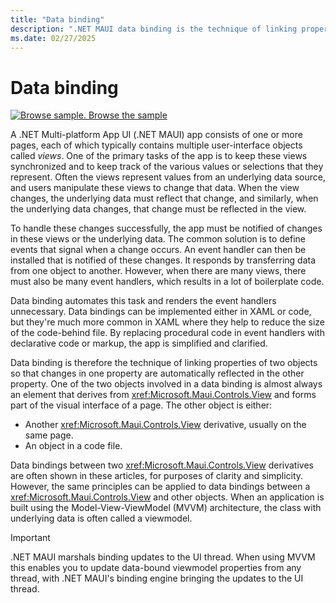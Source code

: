```yaml
---
title: "Data binding"
description: ".NET MAUI data binding is the technique of linking properties of two objects so that changes in one property are automatically reflected in the other property."
ms.date: 02/27/2025
---
```


# Data binding

[![Browse sample.](~/media/code-sample.png) Browse the sample](/samples/dotnet/maui-samples/fundamentals-databinding)

A .NET Multi-platform App UI (.NET MAUI) app consists of one or more pages, each of which typically contains multiple user-interface objects called *views*. One of the primary tasks of the app is to keep these views synchronized and to keep track of the various values or selections that they represent. Often the views represent values from an underlying data source, and users manipulate these views to change that data. When the view changes, the underlying data must reflect that change, and similarly, when the underlying data changes, that change must be reflected in the view.

To handle these changes successfully, the app must be notified of changes in these views or the underlying data. The common solution is to define events that signal when a change occurs. An event handler can then be installed that is notified of these changes. It responds by transferring data from one object to another. However, when there are many views, there must also be many event handlers, which results in a lot of boilerplate code.

Data binding automates this task and renders the event handlers unnecessary. Data bindings can be implemented either in XAML or code, but they're much more common in XAML where they help to reduce the size of the code-behind file. By replacing procedural code in event handlers with declarative code or markup, the app is simplified and clarified.

Data binding is therefore the technique of linking properties of two objects so that changes in one property are automatically reflected in the other property. One of the two objects involved in a data binding is almost always an element that derives from <xref:Microsoft.Maui.Controls.View> and forms part of the visual interface of a page. The other object is either:

- Another <xref:Microsoft.Maui.Controls.View> derivative, usually on the same page.
- An object in a code file.

Data bindings between two <xref:Microsoft.Maui.Controls.View> derivatives are often shown in these articles, for purposes of clarity and simplicity. However, the same principles can be applied to data bindings between a <xref:Microsoft.Maui.Controls.View> and other objects. When an application is built using the Model-View-ViewModel (MVVM) architecture, the class with underlying data is often called a viewmodel.

> [!IMPORTANT]
> .NET MAUI marshals binding updates to the UI thread. When using MVVM this enables you to update data-bound viewmodel properties from any thread, with .NET MAUI's binding engine bringing the updates to the UI thread.
